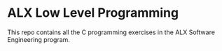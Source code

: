 # ALX Low Level Programming

This repo contains all the C programming exercises in the ALX Software Engineering program.

